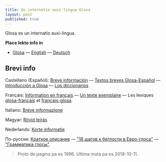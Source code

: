 ```yaml
---
title: Un internatio auxi-lingua Glosa
layout: post
published: true
---
```


Glosa es un internatio auxi-lingua.

**Place lekto info in**
 - [Glosa](gl/) — [English](en/) — [Deutsch](dt/)

## Brevi info

Castellano (Español): [Breve información](brevi/espanjol) ­— [Textos breves Glosa-Español](brevi/estextu.htm) — [Introducción a Glosa](brevi/esintra.htm) — [Los diccionarios](gid/index.html)

Français: [Information en français](brevi/francais) — [Un texte exemplaire](brevi/frdaudet.htm) — Les lexiques [glosa-français](gid/gl1kfr.htm) et [français-glosa](gid/frgl1k.htm).

Italiano: [Breve informazione](brevi/italiano)

Magyar: [Rövid leírás](brevi/magyar)

Nederlands: [Korte informatie](brevi/nederlands)

По-русски: [Краткое описание](brevi/ruski) — ["18 шагов к беглости в Евро-глоса"](brevi/ru18s.htm) — ["Грамматика глосы"](brevi/rugram.htm).


> Proto de pagina pa es 1996. Ultima muta pa es 2018-10-11.
